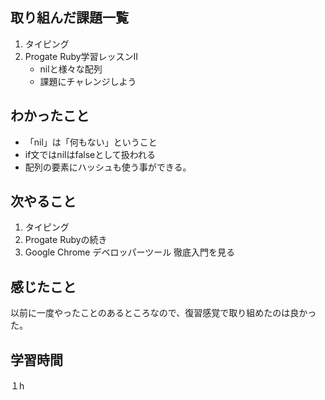 ## 取り組んだ課題一覧 
1. タイピング</br>
1. Progate Ruby学習レッスンⅡ</br>
   - nilと様々な配列
   - 課題にチャレンジしよう

## わかったこと
- 「nil」は「何もない」ということ</br>
- if文ではnilはfalseとして扱われる</br>
- 配列の要素にハッシュも使う事ができる。</br>
 
## 次やること
1. タイピング
2. Progate Rubyの続き
3. Google Chrome デベロッパーツール 徹底入門を見る
## 感じたこと
以前に一度やったことのあるところなので、復習感覚で取り組めたのは良かった。
## 学習時間
１h
